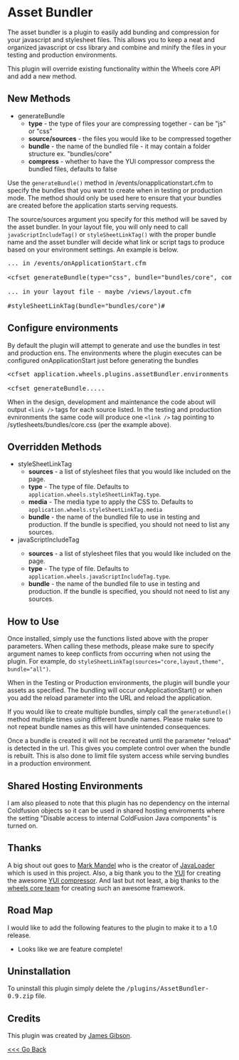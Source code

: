 <h1>Asset Bundler</h1>

<p>
	The asset bundler is a plugin to easily add bunding and compression for your javascript and stylesheet files. This allows you to keep a neat
	and organized javascript or css library and combine and minify the files in your testing and production environments.
</p>

<p>This plugin will override existing functionality within the Wheels core API and add a new method.</p>

<h2>New Methods</h2>
<ul>
	<li>generateBundle
		<ul>
			<li><strong>type</strong> - the type of files your are compressing together - can be "js" or "css"</li>
			<li><strong>source/sources</strong> - the files you would like to be compressed together</li>
			<li><strong>bundle</strong> - the name of the bundled file - it may contain a folder structure ex. "bundles/core"</li>
			<li><strong>compress</strong> - whether to have the YUI compressor compress the bundled files, defaults to false</li>
		</ul>
	</li>
</ul>

<p>
	Use the <code>generateBundle()</code> method in /events/onapplicationstart.cfm to specify the bundles that you want to create when in testing or production mode.
	The method should only be used here to ensure that your bundles are created before the application starts serving requests.
<p>
</p>
	The source/sources argument you specify for this method will be saved by the asset bundler. In your layout file, you will only need to call <code>javaScriptIncludeTag()</code> or <code>styleSheetLinkTag()</code>
	with the proper bundle name and the asset bundler will decide what link or script tags to produce based on your environment settings. An example is below.
</p>

<pre>
... in /events/onApplicationStart.cfm

&lt;cfset generateBundle(type="css", bundle="bundles/core", compress=true, sources="screen,liquid,style") /&gt;

... in your layout file - maybe /views/layout.cfm

#styleSheetLinkTag(bundle="bundles/core")#
</pre>

<h2>Configure environments</h2>
<p>By default the plugin will attempt to generate and use the bundles in test and production ens.
The environments where the plugin executes can be configured onApplicationStart just before generating the bundles</p>

<pre>
&lt;cfset application.wheels.plugins.assetBundler.environments = "development, test, production" /&gt;

&lt;cfset generateBundle.....
</pre>



<p>
	When in the design, development and maintenance the code about will output <code>&lt;link /&gt;</code> tags for each source listed. In the testing and production evnironments
	the same code will produce one <code>&lt;link /&gt;</code> tag pointing to /sytlesheets/bundles/core.css (per the example above).
</p>

<h2>Overridden Methods</h2>
<ul>
	<li>styleSheetLinkTag
		<ul>
			<li><strong>sources</strong> - a list of stylesheet files that you would like included on the page.</li>
			<li><strong>type</strong> - The type of file. Defaults to <code>application.wheels.styleSheetLinkTag.type</code>.</li>
			<li><strong>media</strong> - The media type to apply the CSS to. Defaults to <code>application.wheels.styleSheetLinkTag.media</code></li>
			<li><strong>bundle</strong> - the name of the bundled file to use in testing and production. If the bundle is specified, you should not need to list any sources.</li>
		</ul>
	</li>
	<li>javaScriptIncludeTag</li>
		<ul>
			<li><strong>sources</strong> - a list of stylesheet files that you would like included on the page.</li>
			<li><strong>type</strong> - The type of file. Defaults to <code>application.wheels.javaScriptIncludeTag.type</code>.</li>
			<li><strong>bundle</strong> - the name of the bundled file to use in testing and production. If the bundle is specified, you should not need to list any sources.</li>
		</ul>
</ul>

<h2>How to Use</h2>

<p>
	Once installed, simply use the functions listed above with the proper parameters. When calling these methods, please make sure to specify argument names to keep
	conflicts from occurring when not using the plugin. For example, do <code>styleSheetLinkTag(sources="core,layout,theme", bundle="all")</code>.
</p>
<p>
	When in the Testing or Production environments, the plugin will bundle your assets as specified. The bundling will occur onApplicationStart() or when you
	add the reload parameter into the URL and reload the application.
</p>
<p>
	If you would like to create multiple bundles, simply call the <code>generateBundle()</code> method multiple times using different bundle names. Please make sure
	to not repeat bundle names as this will have unintended consequences.
</p>
<p>
	Once a bundle is created it will not be recreated until the parameter "reload" is detected in the url. This gives you
	complete control over when the bundle is rebuilt. This is also done to limit file system access while serving bundles in a production
	environment.
</p>

<h2>Shared Hosting Environments</h2>

<p>
	I am also pleased to note that this plugin has no dependency on the internal Coldfusion objects so it can be used in shared hosting enviroments where the setting
	"Disable access to internal ColdFusion Java components" is turned on.
</p>

<h2>Thanks</h2>

<p>
	A big shout out goes to <a href="http://www.compoundtheory.com/">Mark Mandel</a> who is the creator of <a href="http://javaloader.riaforge.org/">JavaLoader</a> which
	is used in this project. Also, a big thank you to the <a href="http://developer.yahoo.com/yui/">YUI</a> for creating the awesome
	<a href="http://developer.yahoo.com/yui/compressor/">YUI compressor</a>. And last but not least, a big thanks to the <a href="http://cfwheels.org/community/core-team">wheels core
	 team</a> for creating such an awesome framework.
</p>

<h2>Road Map</h2>
<p>I would like to add the following features to the plugin to make it to a 1.0 release.</p>
<ul>
	<li>Looks like we are feature complete!</li>
</ul>

<h2>Uninstallation</h2>
<p>To uninstall this plugin simply delete the <tt>/plugins/AssetBundler-0.9.zip</tt> file.</p>

<h2>Credits</h2>
<p>This plugin was created by <a href="http://iamjamesgibson.com">James Gibson</a>.</p>


<p><a href="<cfoutput>#cgi.http_referer#</cfoutput>">&lt;&lt;&lt; Go Back</a></p>